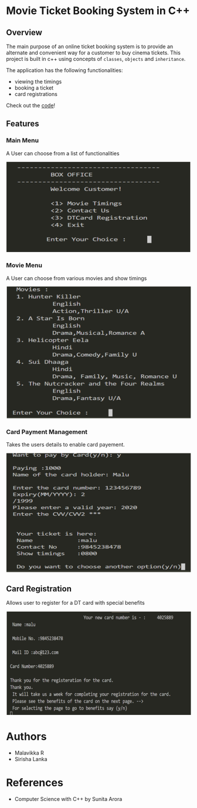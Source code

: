 # Movie Ticket Booking System in C++

## Overview

The main purpose of an online ticket booking system is to provide an alternate and convenient way for a customer to buy cinema tickets.
This project is built in c++ using concepts of `classes`, `objects` and `inheritance`.

The application has the following functionalities:
* viewing the timings
* booking a ticket
* card registrations

Check out the [code](https://github.com/Malavikka/Movie-Ticket-Booking-System/blob/master/Movie_Ticket_System.cpp)!

## Features

### Main Menu

A User can choose from a list of functionalities

![](/images/main_menu.png)

### Movie Menu

A User can choose from various movies and show timings

![](/images/movie_menu.png)

### Card Payment Management

Takes the users details to enable card payement.

![](/images/card_payment.png)

## Card Registration

Allows user to register for a DT card with special benefits

![](/images/card_registration.png)

# Authors

* Malavikka R
* Sirisha Lanka

# References

* Computer Science with C++ by Sunita Arora

